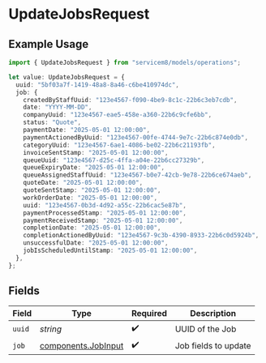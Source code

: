 # UpdateJobsRequest

## Example Usage

```typescript
import { UpdateJobsRequest } from "servicem8/models/operations";

let value: UpdateJobsRequest = {
  uuid: "5bf03a7f-1419-48a8-8a46-c6be410974dc",
  job: {
    createdByStaffUuid: "123e4567-f090-4be9-8c1c-22b6c3eb7cdb",
    date: "YYYY-MM-DD",
    companyUuid: "123e4567-eae5-458e-a360-22b6c9cfe6bb",
    status: "Quote",
    paymentDate: "2025-05-01 12:00:00",
    paymentActionedByUuid: "123e4567-00fe-4744-9e7c-22b6c874e0db",
    categoryUuid: "123e4567-6ae1-4086-be02-22b6c21193fb",
    invoiceSentStamp: "2025-05-01 12:00:00",
    queueUuid: "123e4567-d25c-4ffa-a04e-22b6cc27329b",
    queueExpiryDate: "2025-05-01 12:00:00",
    queueAssignedStaffUuid: "123e4567-b0e7-42cb-9e78-22b6ce674aeb",
    quoteDate: "2025-05-01 12:00:00",
    quoteSentStamp: "2025-05-01 12:00:00",
    workOrderDate: "2025-05-01 12:00:00",
    uuid: "123e4567-0b3d-4d92-a55c-22b6cac5e87b",
    paymentProcessedStamp: "2025-05-01 12:00:00",
    paymentReceivedStamp: "2025-05-01 12:00:00",
    completionDate: "2025-05-01 12:00:00",
    completionActionedByUuid: "123e4567-9c3b-4390-8933-22b6c0d5924b",
    unsuccessfulDate: "2025-05-01 12:00:00",
    jobIsScheduledUntilStamp: "2025-05-01 12:00:00",
  },
};
```

## Fields

| Field                                                      | Type                                                       | Required                                                   | Description                                                |
| ---------------------------------------------------------- | ---------------------------------------------------------- | ---------------------------------------------------------- | ---------------------------------------------------------- |
| `uuid`                                                     | *string*                                                   | :heavy_check_mark:                                         | UUID of the Job                                            |
| `job`                                                      | [components.JobInput](../../models/components/jobinput.md) | :heavy_check_mark:                                         | Job fields to update                                       |